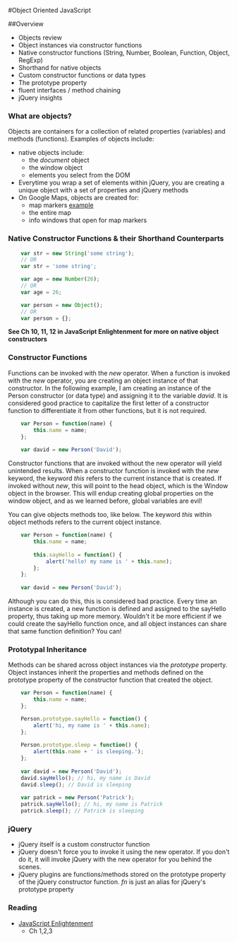 #Object Oriented JavaScript

##Overview
* Objects review
* Object instances via constructor functions
* Native constructor functions (String, Number, Boolean, Function, Object, RegExp)
* Shorthand for native objects
* Custom constructor functions or data types
* The prototype property
* fluent interfaces / method chaining
* jQuery insights

### What are objects?
Objects are containers for a collection of related properties (variables) and methods (functions). Examples of objects include:

* native objects include:
	* the _document_ object
	* the window object
	* elements you select from the DOM 
* Everytime you wrap a set of elements within jQuery, you are creating a unique object with a set of properties and jQuery methods
* On Google Maps, objects are created for:
	* map markers [example](http://www.housingmaps.com/) 
	* the entire map
	* info windows that open for map markers

### Native Constructor Functions & their Shorthand Counterparts
```js
	var str = new String('some string');
	// OR
	var str = 'some string';
```

```js
	var age = new Number(26);
	// OR
	var age = 26;
```

```js
	var person = new Object();
	// OR
	var person = {};
```

__See Ch 10, 11, 12 in JavaScript Enlightenment for more on native object constructors__


### Constructor Functions

Functions can be invoked with the _new_ operator. When a function is invoked with the _new_ operator, you are creating an object instance of that constructor. In the following example, I am creating an instance of the Person constructor (or data type) and assigning it to the variable _david_. It is considered good practice to capitalize the first letter of a constructor function to differentiate it from other functions, but it is not required.

```js
	var Person = function(name) {
		this.name = name;
	};
	
	var david = new Person('David');
```

Constructor functions that are invoked without the new operator will yield unintended results. When a constructor function is invoked with the _new_ keyword, the keyword _this_ refers to the current instance that is created. If invoked without _new_, this will point to the head object, which is the Window object in the browser. This will endup creating global properties on the window object, and as we learned before, global variables are evil!

You can give objects methods too, like below. The keyword _this_ within object methods refers to the current object instance.

```js
	var Person = function(name) {
		this.name = name;
		
		this.sayHello = function() {
			alert('hello! my name is ' + this.name);
		};
	};
	
	var david = new Person('David');
```

Although you can do this, this is considered bad practice. Every time an instance is created, a new function is defined and assigned to the sayHello property, thus taking up more memory. Wouldn't it be more efficient if we could create the sayHello function once, and all object instances can share that same function definition? You can!

### Prototypal Inheritance

Methods can be shared across object instances via the _prototype_ property. Object instances inherit the properties and methods defined on the prototype property of the constructor function that created the object.

```js
	var Person = function(name) {
		this.name = name;
	};

	Person.prototype.sayHello = function() {
		alert('hi, my name is ' + this.name);
	};
	
	Person.prototype.sleep = function() {
		alert(this.name + ' is sleeping.');
	};
	
	var david = new Person('David');
	david.sayHello(); // hi, my name is David
	david.sleep(); // David is sleeping
	
	var patrick = new Person('Patrick');
	patrick.sayHello(); // hi, my name is Patrick
	patrick.sleep(); // Patrick is sleeping
```

### jQuery
* jQuery itself is a custom constructor function
* jQuery doesn't force you to invoke it using the new operator. If you don't do it, it will invoke jQuery with the new operator for you behind the scenes.
* jQuery plugins are functions/methods stored on the prototype property of the jQuery constructor function. _fn_ is just an alias for jQuery's prototype property

### Reading
* [JavaScript Enlightenment](http://www.javascriptenlightenment.com/)
	* Ch 1,2,3 

